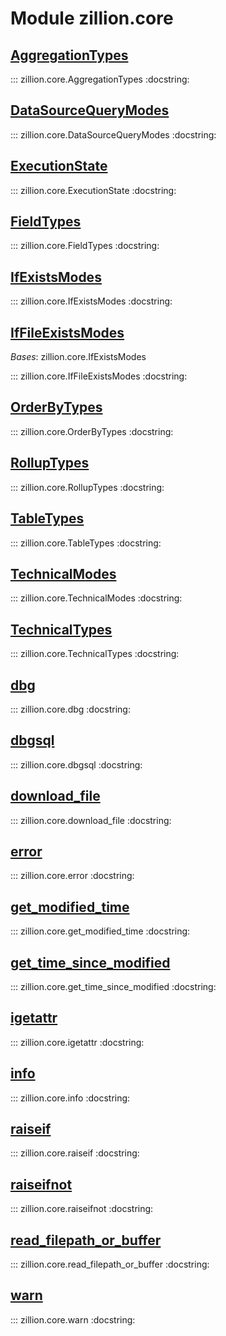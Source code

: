 [//]: # (This is an auto-generated file. Do not edit)
# Module zillion.core


## [AggregationTypes](https://github.com/totalhack/zillion/blob/master/zillion/core.py#L149-L158)

::: zillion.core.AggregationTypes
    :docstring:
    


## [DataSourceQueryModes](https://github.com/totalhack/zillion/blob/master/zillion/core.py#L210-L214)

::: zillion.core.DataSourceQueryModes
    :docstring:
    


## [ExecutionState](https://github.com/totalhack/zillion/blob/master/zillion/core.py#L217-L222)

::: zillion.core.ExecutionState
    :docstring:
    


## [FieldTypes](https://github.com/totalhack/zillion/blob/master/zillion/core.py#L135-L139)

::: zillion.core.FieldTypes
    :docstring:
    


## [IfExistsModes](https://github.com/totalhack/zillion/blob/master/zillion/core.py#L225-L235)

::: zillion.core.IfExistsModes
    :docstring:
    


## [IfFileExistsModes](https://github.com/totalhack/zillion/blob/master/zillion/core.py#L238-L245)

*Bases*: zillion.core.IfExistsModes

::: zillion.core.IfFileExistsModes
    :docstring:
    


## [OrderByTypes](https://github.com/totalhack/zillion/blob/master/zillion/core.py#L203-L207)

::: zillion.core.OrderByTypes
    :docstring:
    


## [RollupTypes](https://github.com/totalhack/zillion/blob/master/zillion/core.py#L196-L200)

::: zillion.core.RollupTypes
    :docstring:
    


## [TableTypes](https://github.com/totalhack/zillion/blob/master/zillion/core.py#L142-L146)

::: zillion.core.TableTypes
    :docstring:
    


## [TechnicalModes](https://github.com/totalhack/zillion/blob/master/zillion/core.py#L181-L193)

::: zillion.core.TechnicalModes
    :docstring:
    


## [TechnicalTypes](https://github.com/totalhack/zillion/blob/master/zillion/core.py#L161-L178)

::: zillion.core.TechnicalTypes
    :docstring:
    


## [dbg](https://github.com/totalhack/zillion/blob/master/zillion/core.py#L44-L48)

::: zillion.core.dbg
    :docstring:


## [dbgsql](https://github.com/totalhack/zillion/blob/master/zillion/core.py#L51-L55)

::: zillion.core.dbgsql
    :docstring:


## [download_file](https://github.com/totalhack/zillion/blob/master/zillion/core.py#L286-L296)

::: zillion.core.download_file
    :docstring:


## [error](https://github.com/totalhack/zillion/blob/master/zillion/core.py#L72-L76)

::: zillion.core.error
    :docstring:


## [get_modified_time](https://github.com/totalhack/zillion/blob/master/zillion/core.py#L299-L301)

::: zillion.core.get_modified_time
    :docstring:


## [get_time_since_modified](https://github.com/totalhack/zillion/blob/master/zillion/core.py#L304-L306)

::: zillion.core.get_time_since_modified
    :docstring:


## [igetattr](https://github.com/totalhack/zillion/blob/master/zillion/core.py#L260-L267)

::: zillion.core.igetattr
    :docstring:


## [info](https://github.com/totalhack/zillion/blob/master/zillion/core.py#L58-L62)

::: zillion.core.info
    :docstring:


## [raiseif](https://github.com/totalhack/zillion/blob/master/zillion/core.py#L248-L251)

::: zillion.core.raiseif
    :docstring:


## [raiseifnot](https://github.com/totalhack/zillion/blob/master/zillion/core.py#L254-L257)

::: zillion.core.raiseifnot
    :docstring:


## [read_filepath_or_buffer](https://github.com/totalhack/zillion/blob/master/zillion/core.py#L270-L283)

::: zillion.core.read_filepath_or_buffer
    :docstring:


## [warn](https://github.com/totalhack/zillion/blob/master/zillion/core.py#L65-L69)

::: zillion.core.warn
    :docstring:


